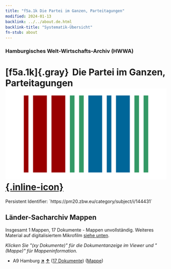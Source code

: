 ```yaml
---
title: "f5a.1k Die Partei im Ganzen, Parteitagungen"
modified: 2024-01-13
backlink: ../../about.de.html
backlink-title: "Systematik-Übersicht"
fn-stub: about
---
```


### Hamburgisches Welt-Wirtschafts-Archiv (HWWA)

# [f5a.1k]{.gray}&#8201; Die Partei im Ganzen, Parteitagungen &#160; [![Wikidata](/images/Wikidata-logo.svg "Wikidata"){.inline-icon}](http://www.wikidata.org/entity/Q104699664)

<div class="hint">Persistent Identifier: `https://pm20.zbw.eu/category/subject/i/144431`</div>







## Länder-Sacharchiv Mappen






Insgesamt 1 Mappen, 17 Dokumente - Mappen unvollständig. Weiteres Material auf digitalisiertem Mikrofilm [siehe unten](#filmsections).

_Klicken Sie "(xy Dokumente)" für die Dokumentanzeige im Viewer und "(Mappe)" für Mappeninformation._



- A9 Hamburg [**&nearr;**](../../../geo/i/140905/about.de.html "Hamburg (alle Mappen)") [**&uarr;**](../../../geo/about.de.html#A9 "Ländersystematik") (<a href="https://pm20.zbw.eu/iiifview/folder/sh/140905,144431" title="über: Hamburg : Die Partei im Ganzen, Parteitagungen" target="_blank">17 Dokumente</a>) ([Mappe](../../../../folder/sh/1409xx/140905/1444xx/144431/about.de.html))



<a id="filmsections" />













